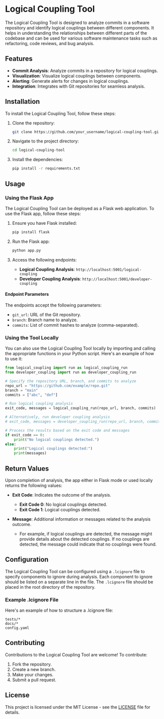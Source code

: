 # Logical Coupling Tool

The Logical Coupling Tool is designed to analyze commits in a software repository and identify logical couplings between different components. It helps in understanding the relationships between different parts of the codebase and can be used for various software maintenance tasks such as refactoring, code reviews, and bug analysis.

## Features

- **Commit Analysis**: Analyze commits in a repository for logical couplings.
- **Visualization**: Visualize logical couplings between components.
- **Alerting**: Generate alerts for changes in logical couplings.
- **Integration**: Integrates with Git repositories for seamless analysis.

## Installation

To install the Logical Coupling Tool, follow these steps:

1. Clone the repository:

   ```bash
   git clone https://github.com/your_username/logical-coupling-tool.git
   ```

2. Navigate to the project directory:

   ```bash
   cd logical-coupling-tool
   ```

3. Install the dependencies:

   ```bash
   pip install -r requirements.txt
   ```

## Usage

### Using the Flask App

The Logical Coupling Tool can be deployed as a Flask web application. To use the Flask app, follow these steps:

1. Ensure you have Flask installed:

   ```bash
   pip install flask
   ```

2. Run the Flask app:

   ```bash
   python app.py
   ```

3. Access the following endpoints:

   - **Logical Coupling Analysis**: `http://localhost:5001/logical-coupling`
   - **Developer Coupling Analysis**: `http://localhost:5001/developer-coupling`

#### Endpoint Parameters

The endpoints accept the following parameters:

- `git_url`: URL of the Git repository.
- `branch`: Branch name to analyze.
- `commits`: List of commit hashes to analyze (comma-separated).

### Using the Tool Locally

You can also use the Logical Coupling Tool locally by importing and calling the appropriate functions in your Python script. Here's an example of how to use it:

```python
from logical_coupling import run as logical_coupling_run
from developer_coupling import run as developer_coupling_run

# Specify the repository URL, branch, and commits to analyze
repo_url = "https://github.com/example/repo.git"
branch = "main"
commits = ["abc", "def"]

# Run logical coupling analysis
exit_code, messages = logical_coupling_run(repo_url, branch, commits)

# Alternatively, run developer coupling analysis
# exit_code, messages = developer_coupling_run(repo_url, branch, commits)

# Process the results based on the exit code and messages
if exit_code == 0:
    print("No logical couplings detected.")
else:
    print("Logical couplings detected:")
    print(messages)
```
## Return Values

Upon completion of analysis, the app either in Flask mode or used locally returns the following values:

- **Exit Code**: Indicates the outcome of the analysis.
  - **Exit Code 0**: No logical couplings detected.
  - **Exit Code 1**: Logical couplings detected.

- **Message**: Additional information or messages related to the analysis outcome.
  - For example, if logical couplings are detected, the message might provide details about the detected couplings. If no couplings are detected, the message could indicate that no couplings were found.

## Configuration

The Logical Coupling Tool can be configured using a `.lcignore` file to specify components to ignore during analysis. Each component to ignore should be listed on a separate line in the file.
The `.lcignore` file should be placed in the root directory of the repository.

### Example .lcignore File

Here's an example of how to structure a .lcignore file:

```plaintext
tests/*
docs/*
config.yaml
```

## Contributing

Contributions to the Logical Coupling Tool are welcome! To contribute:

1. Fork the repository.
2. Create a new branch.
3. Make your changes.
4. Submit a pull request.

## License

This project is licensed under the MIT License - see the [LICENSE](LICENSE) file for details.

